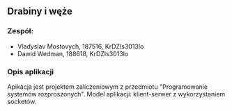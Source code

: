 ## Drabiny i węże

### Zespół:
- Vladyslav Mostovych, 187516, KrDZIs3013Io
- Dawid Wedman, 188618, KrDZIs3013Io

### Opis aplikacji

Apikacja jest projektem zaliczeniowym z przedmiotu "Programowanie systemów rozproszonych".
Model aplikacji: klient-serwer z wykorzystaniem socketów.
